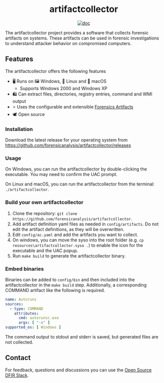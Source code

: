 <h1 align="center">artifactcollector</h1>

<p  align="center">
 <a href="https://godocs.io/github.com/forensicanalysis/artifactcollector"><img src="https://godocs.io/github.com/forensicanalysis/artifactcollector?status.svg" alt="doc" /></a>
</p>

The artifactcollector project provides a software that collects forensic artifacts
on systems. These artifacts can be used in forensic investigations to understand
attacker behavior on compromised computers.

## Features

The artifactcollector offers the following features

- ️🖥️ Runs on 🖼️ Windows, 🐧 Linux and 🍏 macOS
  - Supports Windows 2000 and Windows XP
- 🛍️ Can extract files, directories, registry entries, command and WMI output
- ⭐ Uses the configurable and extensible [Forensics Artifacts](https://github.com/forensicanalysis/artifacts)
- 🕊️ Open source

### Installation

Download the latest release for your operating system
from https://github.com/forensicanalysis/artifactcollector/releases

### Usage

On Windows, you can run the artifactcollector by double-clicking the executable.
You may need to confirm the UAC prompt.

On Linux and macOS, you can run the artifactcollector from the terminal: `./artifactcollector`.

### Build your own artifactcollector

1. Clone the repository: `git clone https://github.com/forensicanalysis/artifactcollector`.
2. Add artifact definition yaml files as needed in `config/artifacts`. Do not edit the
   artifact definitions, as they will be overwritten.
3. Edit `config/ac.yaml` and add the artifacts you want to collect.
4. On windows, you can move the syso into the root folder (e.g. `cp resources\artifactcollector.syso .`)
   to enable the icon for the executable and the UAC popup.
5. Run `make build` to generate the artifactcollector binary.

### Embed binaries

Binaries can be added to `config/bin` and then included into the artifactcollector
in the `make build` step. Additionally, a corresponding COMMAND artifact like
the following is required.

```yaml
name: Autoruns
sources:
  - type: COMMAND
    attributes:
      cmd: autorunsc.exe
      args: [ "-x" ]
supported_os: [ Windows ]
```

The command output to stdout and stderr is saved, but generated
files are not collected.

## Contact

For feedback, questions and discussions you can use
the [Open Source DFIR Slack](https://github.com/open-source-dfir/slack).
